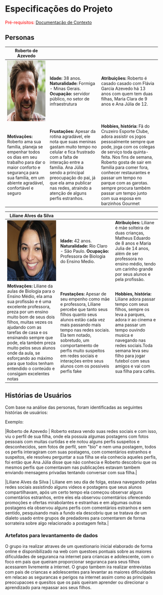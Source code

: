 # Especificações do Projeto

<span style="color:red">Pré-requisitos: <a href="1-Documentação de Contexto.md"> Documentação de Contexto</a></span>


## Personas

|**Roberto de Azevedo**|           |                             | 
|-------------------|-----------|-----------------------------|
<img src="https://github.com/ICEI-PUC-Minas-PPC-CC/ppc-cc-2023-1-ment2-manha-redes_sociais/blob/main/docs/img/Roberto%20de%20Azevedo.PNG" width="200" height="200"/>|**Idade:** 38 anos. **Naturalidade:** Formiga - Minas Gerais. **Ocupação:** servidor público, no setor de infraestrutura       |**Atribuições:** Roberto é casado casado com Flávia Garcia Azevedo há 13 anos com quem tem duas filhas, Maria Clara de 9 anos e Ana Júlia de 12. 
|**Motivações:** Roberto ama sua família, planeja se empenhar todos os dias em seu trabalho para dar o maior conforto e segurança para sua familía, em um abiente agradável, confortável e seguro  |**Frustações:** Apesar da rotina agradável, ele nota que suas meninas gastam muito tempo no celular e fica frustrado com a falta de interação entre a família. Ana Júlia sendo a principal preocupação do pai, já que ela ama publicar nas redes, atraindo a atenção de alguns perfis estranhos.    |**Hobbies, história:** Fã do Cruzeiro Esporte Clube, adora assistir os jogos pessoalmente sempre que pode, joga com os colegas de serviço toda quinta-feita. Nos fins de semana, Roberto gosta de sair em familía para comer fora, conhecer restaurantes e passar um tempo no parque com as garotas. sempre procura também passar um tempo junto com sua esposa em barzinhos Gourmet

|**Liliane Alves da Silva**|           |                             | 
|-------------------|-----------|-----------------------------|
<img src="https://github.com/ICEI-PUC-Minas-PPC-CC/ppc-cc-2023-1-ment2-manha-redes_sociais/blob/main/docs/img/Lilia.PNG" width="200" height="200"/>|**Idade:** 42 anos. **Naturalidade:** Rio Claro - São Paulo. **Ocupação:** Professora de Biologia do Ensino Medio.       |**Atribuições:** Liliane é mãe solteira de duas crianças, Matheus Eduardo de 8 anos e Maria Julia de 14 anos, além de ser professora no ensino médio, tendo um carinho grande por seus alunos e pela profissão. 
|**Motivações:** Liliane da aulas de Biologia para o Ensino Médio, ela ama sua profissão e é uma excelente professora, preza por um ensino muito bom de seus dois filhos, muitas vezes os ajudando com as tarefas de casa e os ensinando sempre que pode, ela também preza muito pelos seus alunos onde da aula, se esforçando ao máximo para que todos tenham entendido o conteúdo e consigam excelentes notas  |**Frustações:** Apesar de seu empenho como mãe e professora, Liliane percebe que tanto seus filhos quanto seus alunos estão cada vez mais passando mais tempo nas redes sociais. Ela tem notado, sobretudo, um comportamento de perfis muito suspeitos em redes sociais e interações entre seus alunos com os possiveis perfis fake   |**Hobbies, história:** Liliane adora passar tempo com seus filhos, sempre os leva a parques, adora ir ao cinema e ama passar um tempo ouvindo musica e navegando nas redes sociais.Toda semana leva seu filho para jogar futebol com seus amigos e vai com sua filha para cafés.


## Histórias de Usuários

Com base na análise das personas, foram identificadas as seguintes histórias de usuários:

Exemplo:

|Roberto de Azevedo | Roberto estava vendo suas redes sociais e com isso, viu o perfil de sua filha, onde ela possuia algumas postagens com fotos pessoais com muitas curtidas e ele notou alguns perfis suspeitos e desconhecidos, sem fotos de perfil, sem "bio" e nem uma postagem, todos os perfis interagiram com suas postagens, com comentários estranhos e suspeitos, ele resolveu perguntar a sua filha se ela conhecia aqueles perfis, foi então que Ana Júlia disse que não conhecia e Roberto descobriu que os mesmos perfis que comentavam nas publicações estavam tambem enviando mensagens privadas tentando conversar com sua filha.|


|Liliane Alves da Silva | Liliane em seu dia de folga, estava navegando pelas redes sociais assistindo alguns videos e postagens que seus alunos compartilhavam, após um certo tempo ela começou observar alguns comentários estranhos, entre eles ela observou comentários oferecendo promoções e ofertas mirabolantes e estranhas e em algumas outras postagens ela observou alguns perfis com comentários estranhos e sem sentido, pesquisando mais a fundo ela descobriu que se tratava de um dialeto usado entre grupos de predadores para comentarem de forma sorrateira sobre algo relacionado a postagem feita.|


### Artefatos para levantamento de dados

O grupo ira realizar atraves de um questionario inicial elaborado de forma online e disponibilizado na web com questoes pontuais sobre as maiores dificuldades de seguranca na internet para criancas e adolescente, com o foco em pais que queiram proporcionar seguranca para seus filhos acessarem livremente a internet.
O grupo tambem ira realizar entrevistas com pais de criancas e adolescentes para levantar as maiores dificuldades em relacao as segurancas e perigos na internet assim como as principais preocupacoes e quesitos que os pais queiram aprender ou direcionar o aprendizado para repassar aos seus filhos.

